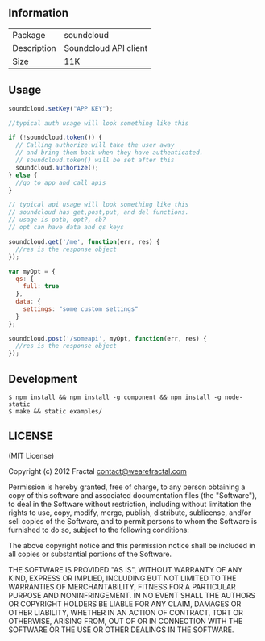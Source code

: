 ## Information

<table>
<tr>
<td>Package</td><td>soundcloud</td>
</tr>
<tr>
<td>Description</td>
<td>Soundcloud API client</td>
</tr>
<tr>
<td>Size</td>
<td>11K</td>
</tr>
</table>

## Usage

```javascript
soundcloud.setKey("APP KEY");

//typical auth usage will look something like this

if (!soundcloud.token()) {
  // Calling authorize will take the user away
  // and bring them back when they have authenticated.
  // soundcloud.token() will be set after this
  soundcloud.authorize();
} else {
  //go to app and call apis
}
```

```javascript
// typical api usage will look something like this
// soundcloud has get,post,put, and del functions.
// usage is path, opt?, cb?
// opt can have data and qs keys

soundcloud.get('/me', function(err, res) {
  //res is the response object
});

var myOpt = {
  qs: {
    full: true
  },
  data: {
    settings: "some custom settings"
  }
};

soundcloud.post('/someapi', myOpt, function(err, res) {
  //res is the response object
});

```

## Development

```
$ npm install && npm install -g component && npm install -g node-static
$ make && static examples/
```

## LICENSE

(MIT License)

Copyright (c) 2012 Fractal <contact@wearefractal.com>

Permission is hereby granted, free of charge, to any person obtaining
a copy of this software and associated documentation files (the
"Software"), to deal in the Software without restriction, including
without limitation the rights to use, copy, modify, merge, publish,
distribute, sublicense, and/or sell copies of the Software, and to
permit persons to whom the Software is furnished to do so, subject to
the following conditions:

The above copyright notice and this permission notice shall be
included in all copies or substantial portions of the Software.

THE SOFTWARE IS PROVIDED "AS IS", WITHOUT WARRANTY OF ANY KIND,
EXPRESS OR IMPLIED, INCLUDING BUT NOT LIMITED TO THE WARRANTIES OF
MERCHANTABILITY, FITNESS FOR A PARTICULAR PURPOSE AND
NONINFRINGEMENT. IN NO EVENT SHALL THE AUTHORS OR COPYRIGHT HOLDERS BE
LIABLE FOR ANY CLAIM, DAMAGES OR OTHER LIABILITY, WHETHER IN AN ACTION
OF CONTRACT, TORT OR OTHERWISE, ARISING FROM, OUT OF OR IN CONNECTION
WITH THE SOFTWARE OR THE USE OR OTHER DEALINGS IN THE SOFTWARE.
